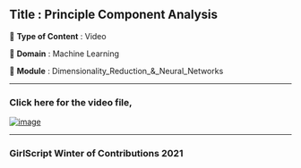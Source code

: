 ## Title : Principle Component Analysis
🔴 **Type of Content** : Video

🔴 **Domain** : Machine Learning

🔴 **Module** : Dimensionality_Reduction_&_Neural_Networks

*********************************************************************

### Click here for the video file,

[![image](https://user-images.githubusercontent.com/63282184/138584949-89d2469e-0309-46be-a839-b7533cf1a7be.png)](https://drive.google.com/file/d/1eNO8NDxHcOXxSzaGaXaCxCuSx6YG4f8O/view?usp=sharing)

*********************************************************************

### GirlScript Winter of Contributions 2021
